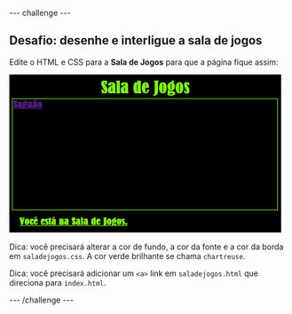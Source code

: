 --- challenge ---

## Desafio: desenhe e interligue a sala de jogos

Edite o HTML e CSS para a **Sala de Jogos** para que a página fique assim:

![screenshot](images/rooms-games-challenge.png)

Dica: você precisará alterar a cor de fundo, a cor da fonte e a cor da borda em `saladejogos.css`. A cor verde brilhante se chama `chartreuse`.

Dica: você precisará adicionar um `<a>` link em `saladejogos.html` que direciona para `index.html`.

--- /challenge ---